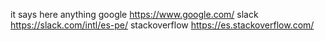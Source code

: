 it says here anything
google https://www.google.com/
slack https://slack.com/intl/es-pe/
stackoverflow https://es.stackoverflow.com/